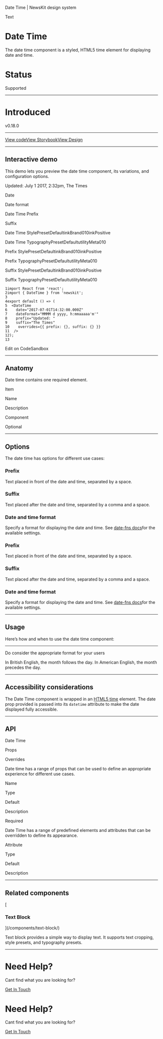 Date Time | NewsKit design system

Text

Date Time
=========

The date time component is a styled, HTML5 time element for displaying date and time.

Status
======

Supported

* * *

Introduced
==========

v0.18.0

* * *

[View code](https://github.com/newscorp-ghfb/newskit/tree/main/src/date-time)[View Storybook](https://storybook.newskit.co.uk/?path=/docs/components-date-time--story-date-time-default)[View Design](https://www.figma.com/file/FSbCQa6SzVR3K48ZWLeD77/%F0%9F%9F%A2-NK-Web-Components?node-id=2057%3A5&t=iP77Jd8O6cCJYM4p-1)

* * *

Interactive demo
----------------

This demo lets you preview the date time component, its variations, and configuration options.

Updated: July 1 2017, 2:32pm, The Times

Date

Date format

Date Time Prefix

Suffix

Date Time StylePresetDefaultinkBrand010inkPositive

Date Time TypographyPresetDefaultutilityMeta010

Prefix StylePresetDefaultinkBrand010inkPositive

Prefix TypographyPresetDefaultutilityMeta010

Suffix StylePresetDefaultinkBrand010inkPositive

Suffix TypographyPresetDefaultutilityMeta010

    1import React from 'react';
    2import { DateTime } from 'newskit';
    3
    4export default () => (
    5  <DateTime
    6    date="2017-07-01T14:32:00.000Z"
    7    dateFormat="MMMM d yyyy, h:mmaaaaa'm'"
    8    prefix="Updated: "
    9    suffix="The Times"
    10    overrides={{ prefix: {}, suffix: {} }}
    11  />
    12);
    13
    

Edit on CodeSandbox

* * *

Anatomy
-------

Date time contains one required element.

Item

Name

Description

Component

Optional

* * *

Options
-------

The date time has options for different use cases:

### Prefix

Text placed in front of the date and time, separated by a space.

### Suffix

Text placed after the date and time, separated by a comma and a space.

### Date and time format

Specify a format for displaying the date and time. See [date-fns docs](https://date-fns.org/v2.6.0/docs/format)for the available settings.

### Prefix

Text placed in front of the date and time, separated by a space.

### Suffix

Text placed after the date and time, separated by a comma and a space.

### Date and time format

Specify a format for displaying the date and time. See [date-fns docs](https://date-fns.org/v2.6.0/docs/format)for the available settings.

* * *

Usage
-----

Here’s how and when to use the date time component:

* * *

Do consider the appropriate format for your users

In British English, the month follows the day. In American English, the month precedes the day.

* * *

Accessibility considerations
----------------------------

The Date Time component is wrapped in an [HTML5 time](https://developer.mozilla.org/en-US/docs/Web/HTML/Element/time) element. The date prop provided is passed into its `datetime` attribute to make the date displayed fully accessible.

* * *

API
---

Date Time

Props

Overrides

Date time has a range of props that can be used to define an appropriate experience for different use cases.

Name

Type

Default

Description

Required

Date Time has a range of predefined elements and attributes that can be overridden to define its appearance.

Attribute

Type

Default

Description

* * *

Related components
------------------

[

### Text Block



](/components/text-block/)

Text block provides a simple way to display text. It supports text cropping, style presets, and typography presets.

* * *

Need Help?
==========

Cant find what you are looking for?

[Get In Touch](/about/contact-us/)

Need Help?
==========

Cant find what you are looking for?

[Get In Touch](/about/contact-us/)